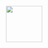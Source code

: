 <img style="height:100px" src="https://user-images.githubusercontent.com/89081441/189123755-aa850035-96b7-43f4-abd0-05d51653600a.gif">
